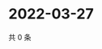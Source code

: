 # 2022-03-27

共 0 条

<!-- BEGIN WEIBO -->
<!-- 最后更新时间 Sun Mar 27 2022 06:14:28 GMT+0800 (China Standard Time) -->

<!-- END WEIBO -->

